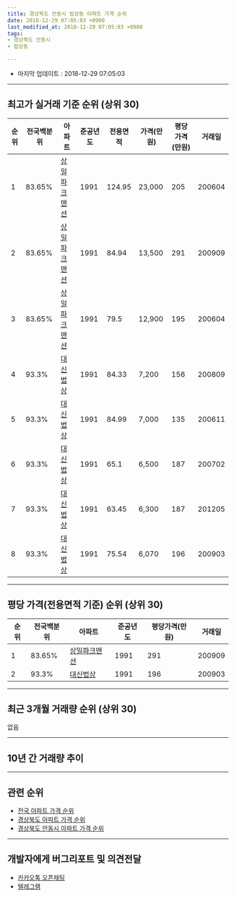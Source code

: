 ```yaml
---
title: 경상북도 안동시 법상동 아파트 가격 순위
date: 2018-12-29 07:05:03 +0900
last_modified_at: 2018-12-29 07:05:03 +0900
tags:
- 경상북도 안동시
- 법상동

---
```


* 마지막 업데이트 : 2018-12-29 07:05:03

---

## 최고가 실거래 기준 순위 (상위 30)


|순위|전국백분위|아파트|준공년도|전용면적|가격(만원)|평당가격(만원)|거래일|
|---|---|---|---|---|---|---|---|
|1|83.65%|[상일파크맨션](https://search.naver.com/search.naver?query=%EA%B2%BD%EC%83%81%EB%B6%81%EB%8F%84+%EC%95%88%EB%8F%99%EC%8B%9C+%EB%B2%95%EC%83%81%EB%8F%99+%EC%83%81%EC%9D%BC%ED%8C%8C%ED%81%AC%EB%A7%A8%EC%85%98)|1991|124.95|23,000|205|200604|
|2|83.65%|[상일파크맨션](https://search.naver.com/search.naver?query=%EA%B2%BD%EC%83%81%EB%B6%81%EB%8F%84+%EC%95%88%EB%8F%99%EC%8B%9C+%EB%B2%95%EC%83%81%EB%8F%99+%EC%83%81%EC%9D%BC%ED%8C%8C%ED%81%AC%EB%A7%A8%EC%85%98)|1991|84.94|13,500|291|200909|
|3|83.65%|[상일파크맨션](https://search.naver.com/search.naver?query=%EA%B2%BD%EC%83%81%EB%B6%81%EB%8F%84+%EC%95%88%EB%8F%99%EC%8B%9C+%EB%B2%95%EC%83%81%EB%8F%99+%EC%83%81%EC%9D%BC%ED%8C%8C%ED%81%AC%EB%A7%A8%EC%85%98)|1991|79.5|12,900|195|200604|
|4|93.3%|[대신법상](https://search.naver.com/search.naver?query=%EA%B2%BD%EC%83%81%EB%B6%81%EB%8F%84+%EC%95%88%EB%8F%99%EC%8B%9C+%EB%B2%95%EC%83%81%EB%8F%99+%EB%8C%80%EC%8B%A0%EB%B2%95%EC%83%81)|1991|84.33|7,200|156|200809|
|5|93.3%|[대신법상](https://search.naver.com/search.naver?query=%EA%B2%BD%EC%83%81%EB%B6%81%EB%8F%84+%EC%95%88%EB%8F%99%EC%8B%9C+%EB%B2%95%EC%83%81%EB%8F%99+%EB%8C%80%EC%8B%A0%EB%B2%95%EC%83%81)|1991|84.99|7,000|135|200611|
|6|93.3%|[대신법상](https://search.naver.com/search.naver?query=%EA%B2%BD%EC%83%81%EB%B6%81%EB%8F%84+%EC%95%88%EB%8F%99%EC%8B%9C+%EB%B2%95%EC%83%81%EB%8F%99+%EB%8C%80%EC%8B%A0%EB%B2%95%EC%83%81)|1991|65.1|6,500|187|200702|
|7|93.3%|[대신법상](https://search.naver.com/search.naver?query=%EA%B2%BD%EC%83%81%EB%B6%81%EB%8F%84+%EC%95%88%EB%8F%99%EC%8B%9C+%EB%B2%95%EC%83%81%EB%8F%99+%EB%8C%80%EC%8B%A0%EB%B2%95%EC%83%81)|1991|63.45|6,300|187|201205|
|8|93.3%|[대신법상](https://search.naver.com/search.naver?query=%EA%B2%BD%EC%83%81%EB%B6%81%EB%8F%84+%EC%95%88%EB%8F%99%EC%8B%9C+%EB%B2%95%EC%83%81%EB%8F%99+%EB%8C%80%EC%8B%A0%EB%B2%95%EC%83%81)|1991|75.54|6,070|196|200903|


---

## 평당 가격(전용면적 기준) 순위 (상위 30)


|순위|전국백분위|아파트|준공년도|평당가격(만원)|거래일|
|---|---|---|---|---|---|
|1|83.65%|[상일파크맨션](https://search.naver.com/search.naver?query=%EA%B2%BD%EC%83%81%EB%B6%81%EB%8F%84+%EC%95%88%EB%8F%99%EC%8B%9C+%EB%B2%95%EC%83%81%EB%8F%99+%EC%83%81%EC%9D%BC%ED%8C%8C%ED%81%AC%EB%A7%A8%EC%85%98)|1991|291|200909|
|2|93.3%|[대신법상](https://search.naver.com/search.naver?query=%EA%B2%BD%EC%83%81%EB%B6%81%EB%8F%84+%EC%95%88%EB%8F%99%EC%8B%9C+%EB%B2%95%EC%83%81%EB%8F%99+%EB%8C%80%EC%8B%A0%EB%B2%95%EC%83%81)|1991|196|200903|


---

## 최근 3개월 거래량 순위 (상위 30)

없음

---

## 10년 간 거래량 추이


<div style="width:100%;">
    <canvas id="deal_progress" height="250"></canvas>
</div>

<script>
new Chart(document.getElementById("deal_progress"), {
    type: 'line',
    data: {
        labels: ['200812','200901','200902','200903','200904','200905','200906','200907','200908','200909','200910','200911','200912','201001','201002','201003','201004','201005','201006','201007','201008','201009','201010','201011','201012','201101','201102','201103','201104','201105','201106','201107','201108','201109','201110','201111','201112','201201','201202','201203','201204','201205','201206','201207','201208','201209','201210','201211','201212','201301','201302','201303','201304','201305','201306','201307','201308','201309','201310','201311','201312','201401','201402','201403','201404','201405','201406','201407','201408','201409','201410','201411','201412','201501','201502','201503','201504','201505','201506','201507','201508','201509','201510','201511','201512','201601','201602','201603','201604','201605','201606','201607','201608','201609','201610','201611','201612','201701','201702','201703','201704','201705','201706','201707','201708','201709','201710','201711','201712','201801','201802','201803','201804','201805','201806','201807','201808','201809','201810','201811','201812'],
        datasets: [{
            label: '실거래 수',
            pointRadius: 1,
            data: [0, 0, 0, 1, 0, 0, 0, 1, 1, 2, 0, 0, 0, 0, 0, 0, 4, 0, 0, 1, 0, 0, 0, 0, 1, 0, 2, 0, 2, 0, 1, 0, 1, 0, 3, 3, 0, 0, 3, 0, 0, 1, 0, 0, 0, 0, 0, 0, 0, 0, 1, 1, 0, 1, 0, 0, 0, 0, 0, 1, 0, 0, 3, 1, 0, 1, 0, 0, 0, 0, 2, 1, 0, 0, 1, 1, 0, 1, 1, 0, 0, 0, 0, 0, 0, 1, 0, 1, 0, 0, 1, 2, 0, 1, 0, 0, 1, 0, 1, 0, 1, 0, 0, 1, 0, 0, 0, 1, 1, 0, 0, 0, 0, 0, 0, 0, 0, 0, 0, 0, 0],
            borderColor: "rgba(255, 201, 14, 1)",
            backgroundColor: "rgba(255, 201, 14, 0.5)",
            fill: true,
        }]
    },
    options: {
        responsive: true,
        title: {
            display: true,
            text: '10년간 거래량 추이'
        },
        tooltips: {
            mode: 'index',
            intersect: false,
        },
        hover: {
            mode: 'nearest',
            intersect: true
        },
        scales: {
            xAxes: [{
                display: true,
                scaleLabel: {
                    display: true,
                    labelString: '년/월'
                }
            }],
            yAxes: [{
                display: true,
                ticks: {
                    suggestedMin: 0,
                },
                scaleLabel: {
                    display: true,
                    labelString: '실거래 수'
                }
            }]
        }
    }
});

</script>


---

## 관련 순위

- [전국 아파트 가격 순위](https://inasie.github.io/apt-ranking/전국)
- [경상북도 아파트 가격 순위](https://inasie.github.io/apt-ranking/경상북도)
- [경상북도 안동시 아파트 가격 순위](https://inasie.github.io/apt-ranking/경상북도-안동시)


---

## 개발자에게 버그리포트 및 의견전달

- [카카오톡 오픈채팅](https://open.kakao.com/o/gLJUAP4)
- [텔레그램](https://t.me/inasie)

